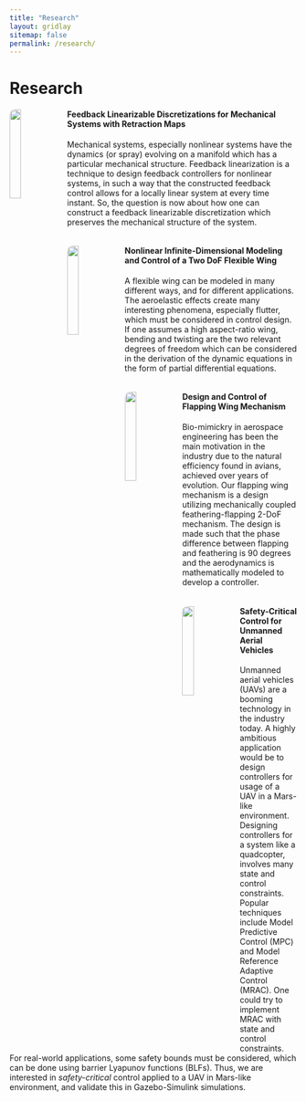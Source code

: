 ```yaml
---
title: "Research"
layout: gridlay
sitemap: false
permalink: /research/
---
```


# Research

<div class="rowl1">
  <img src="{{ site.url }}{{ site.baseurl }}/images/respic/droplets_in_water.jpeg" class="img-responsive" width="20%" style="float: left; border-radius:10px" />
  <h4>Feedback Linearizable Discretizations for Mechanical Systems with Retraction Maps</h4>
Mechanical systems, especially nonlinear systems have the dynamics (or spray) evolving on a manifold which has a particular mechanical structure. Feedback linearization is a technique to design feedback controllers for nonlinear systems, in such a way that the constructed feedback control allows for a locally linear system at every time instant. So, the question is now about how one can construct a feedback linearizable discretization which preserves the mechanical structure of the system.
  <ul style="overflow: hidden">
  </ul>
</div>
 

<div class="rowl1">
  <img src="{{ site.url }}{{ site.baseurl }}/images/respic/microcapsules.jpg" class="img-responsive" width="20%" style="float: left; border-radius:10px" />
  <h4>Nonlinear Infinite-Dimensional Modeling and Control of a Two DoF Flexible Wing</h4>
A flexible wing can be modeled in many different ways, and for different applications. The aeroelastic effects create many interesting phenomena, especially flutter, which must be considered in control design. If one assumes a high aspect-ratio wing, bending and twisting are the two relevant degrees of freedom which can be considered in the derivation of the dynamic equations in the form of partial differential equations.

<!--We analyzed the stability of a capsule in large-amplitude oscillatory extensional (LAOE) flow, as often used to study the rheology and dynamics of suspensions. Such a flow is typically established in a cross-slot configuration, with the particle (or particles) of interest observed in the stagnation region. However, controlling this configuration is challenging because the flow is unstable. We quantify such an instability for spherical elastic capsules suspended near the stagnation point using a non-modal global Floquet analysis, which is formulated to include full coupling of the capsule-viscous-flow dynamics. The flow is shown to be transiently, though not asymptotically, unstable. For each case considered, two predominant transient instabilities are identified: intra-period growth for translational capsule perturbations and period-to-period growth for certain capsule distortions. The amplitude of the intra-period instability depends linearly on the flow strength and oscillation period, and the period-to-period growth saturates over several periods, commensurate with the asymptotic stability of the flow.-->
  <ul style="overflow: hidden">
  </ul>
</div>


<div class="rowl1">
  <img src="{{ site.url }}{{ site.baseurl }}/images/respic/whales.jpeg" class="img-responsive" width="20%" style="float: left; border-radius:10px" />
  <h4>Design and Control of Flapping Wing Mechanism</h4>
Bio-mimickry in aerospace engineering has been the main motivation in the industry due to the natural efficiency found in avians, achieved over years of evolution. Our flapping wing mechanism is a design utilizing mechanically coupled feathering-flapping 2-DoF mechanism. The design is made such that the phase difference between flapping and feathering is 90 degrees and the aerodynamics is mathematically modeled to develop a controller.
  <ul style="overflow: hidden"> </ul>
</div>


<div class="rowl1">
  <img src="{{ site.url }}{{ site.baseurl }}/images/respic/shocks.jpg" class="img-responsive" width="20%" style="float: left; border-radius:10px" />
  <h4>Safety-Critical Control for Unmanned Aerial Vehicles</h4>
Unmanned aerial vehicles (UAVs) are a booming technology in the industry today. A highly ambitious application would be to design controllers for usage of a UAV in a Mars-like environment. Designing controllers for a system like a quadcopter, involves many state and control constraints. Popular techniques include Model Predictive Control (MPC) and Model Reference Adaptive Control (MRAC). One could try to implement MRAC with state and control constraints. For real-world applications, some safety bounds must be considered, which can be done using barrier Lyapunov functions (BLFs). Thus, we are interested in <i>safety-critical</i> control applied to a UAV in Mars-like environment, and validate this in Gazebo-Simulink simulations.
  <ul style="overflow: hidden"> </ul>
</div>

<!-- 
<div class="rowl1">
  <img src="{{ site.url }}{{ site.baseurl }}/images/respic/sickle_cells2.jpg" class="img-responsive" width="20%" style="float: left; border-radius:10px" />
  <h4>Deformed and diseased cells</h4>
A train of red blood cells flowing in a round tube will either advect steadily or break down into a complex and irregular flow, depending upon its degree of confinement. We analyze this apparent instability, including full coupling between the viscous fluid flow and the elastic cell membranes. A linear stability analysis is constructed via a complete set of orthogonal perturbations to a boundary integral formulation of the flow equations. Both transiently and asymptotically amplifying disturbances are identified. Those that amplify transiently have short-wavelength shape distortions that carry significant membrane strain energy. In contrast, asymptotic disturbances are primarily rigid-body-like tilts and translations. It is shown that an intermediate cell-cell spacing of about half a tube diameter suppresses long-time train instability, particularly when the vessel diameter is relatively small. Altering the viscosity ratio between the cytosol fluid within the cell and the suspending fluid is found to be asymptotically destabilizing for both higher and lower viscosity ratios. Altering the cytosol volume away from that of a nominally healthy discocyte alters the stability with complex dependence on train density and vessel diameter. Several of the observations are consistent with a switch from predominantly cell-cell interactions for dense trains and predominantly cell-wall interactions for less dense trains. Direct numerical simulations are used to verify the linear stability analysis and track the perturbation growth into a self-sustaining disordered regime.
  <ul style="overflow: hidden">
  </ul>
</div> -->

